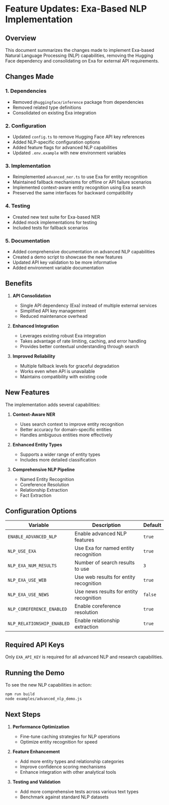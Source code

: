 # Feature Updates: Exa-Based NLP Implementation

## Overview

This document summarizes the changes made to implement Exa-based Natural Language Processing (NLP) capabilities, removing the Hugging Face dependency and consolidating on Exa for external API requirements.

## Changes Made

### 1. Dependencies
- Removed `@huggingface/inference` package from dependencies
- Removed related type definitions
- Consolidated on existing Exa integration

### 2. Configuration
- Updated `config.ts` to remove Hugging Face API key references
- Added NLP-specific configuration options
- Added feature flags for advanced NLP capabilities
- Updated `.env.example` with new environment variables

### 3. Implementation
- Reimplemented `advanced_ner.ts` to use Exa for entity recognition
- Maintained fallback mechanisms for offline or API failure scenarios
- Implemented context-aware entity recognition using Exa search
- Preserved the same interfaces for backward compatibility

### 4. Testing
- Created new test suite for Exa-based NER
- Added mock implementations for testing
- Included tests for fallback scenarios

### 5. Documentation
- Added comprehensive documentation on advanced NLP capabilities
- Created a demo script to showcase the new features
- Updated API key validation to be more informative
- Added environment variable documentation

## Benefits

1. **API Consolidation**
   - Single API dependency (Exa) instead of multiple external services
   - Simplified API key management
   - Reduced maintenance overhead

2. **Enhanced Integration**
   - Leverages existing robust Exa integration
   - Takes advantage of rate limiting, caching, and error handling
   - Provides better contextual understanding through search

3. **Improved Reliability**
   - Multiple fallback levels for graceful degradation
   - Works even when API is unavailable
   - Maintains compatibility with existing code

## New Features

The implementation adds several capabilities:

1. **Context-Aware NER**
   - Uses search context to improve entity recognition
   - Better accuracy for domain-specific entities
   - Handles ambiguous entities more effectively

2. **Enhanced Entity Types**
   - Supports a wider range of entity types
   - Includes more detailed classification

3. **Comprehensive NLP Pipeline**
   - Named Entity Recognition
   - Coreference Resolution
   - Relationship Extraction
   - Fact Extraction

## Configuration Options

| Variable | Description | Default |
|----------|-------------|---------|
| `ENABLE_ADVANCED_NLP` | Enable advanced NLP features | `true` |
| `NLP_USE_EXA` | Use Exa for named entity recognition | `true` |
| `NLP_EXA_NUM_RESULTS` | Number of search results to use | `3` |
| `NLP_EXA_USE_WEB` | Use web results for entity recognition | `true` |
| `NLP_EXA_USE_NEWS` | Use news results for entity recognition | `false` |
| `NLP_COREFERENCE_ENABLED` | Enable coreference resolution | `true` |
| `NLP_RELATIONSHIP_ENABLED` | Enable relationship extraction | `true` |

## Required API Keys

Only `EXA_API_KEY` is required for all advanced NLP and research capabilities.

## Running the Demo

To see the new NLP capabilities in action:

```bash
npm run build
node examples/advanced_nlp_demo.js
```

## Next Steps

1. **Performance Optimization**
   - Fine-tune caching strategies for NLP operations
   - Optimize entity recognition for speed

2. **Feature Enhancement**
   - Add more entity types and relationship categories
   - Improve confidence scoring mechanisms
   - Enhance integration with other analytical tools

3. **Testing and Validation**
   - Add more comprehensive tests across various text types
   - Benchmark against standard NLP datasets
